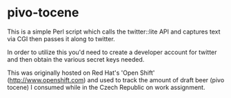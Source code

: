 pivo-tocene
===========

This is a simple Perl script which calls the twitter::lite
API and captures text via CGI then passes it along to twitter.

In order to utilize this you'd need to create a developer account
for twitter and then obtain the various secret keys needed.

This was originally hosted on Red Hat's 'Open Shift'
(http://www.openshift.com) and used to track the amount
of draft beer (pivo tocene) I consumed while in the Czech Republic
on work assignment.

